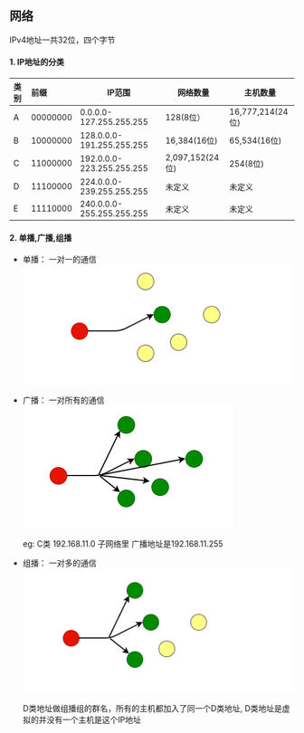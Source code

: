 ##  网络

IPv4地址一共32位，四个字节

#### 1. IP地址的分类

| 类别 | 前缀     | IP范围                    | 网络数量        | 主机数量         |
| :--- | :------- | ------------------------- | --------------- | ---------------- |
| A    | 00000000 | 0.0.0.0-127.255.255.255   | 128(8位）       | 16,777,214(24位) |
| B    | 10000000 | 128.0.0.0-191.255.255.255 | 16,384(16位)    | 65,534(16位)     |
| C    | 11000000 | 192.0.0.0-223.255.255.255 | 2,097,152(24位) | 254(8位)         |
| D    | 11100000 | 224.0.0.0-239.255.255.255 | 未定义          | 未定义           |
| E    | 11110000 | 240.0.0.0-255.255.255.255 | 未定义          | 未定义           |



#### 2. 单播,广播,组播
-    单播： 一对一的通信
     ![unicast](../img/network/unicast.png)
     
-    广播： 一对所有的通信 
     ![broadcast](../img/network/broadcast.png)
     
     eg: C类 192.168.11.0 子网络里 广播地址是192.168.11.255 
     
-    组播： 一对多的通信
     ![multicast](../img/network/multicast.png)
     
     D类地址做组播组的群名，所有的主机都加入了同一个D类地址, D类地址是虚拟的并没有一个主机是这个IP地址

